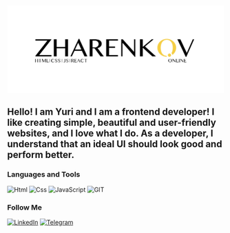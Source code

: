 [![Header](https://github.com/epic3333/epic3333/blob/main/assets/header.jpg)](http://zharenkov.online/)

## Hello! I am Yuri and I am a frontend developer! I like creating simple, beautiful and user-friendly websites, and I love what I do. As a developer, I understand that an ideal UI should look good and perform better.

### Languages and Tools
![Html](https://img.shields.io/badge/-html-090909?style=for-the-badge&logo=html&logoColor=47C5FB)
![Css](https://img.shields.io/badge/-css-090909?style=for-the-badge&logo=css&logoColor=FFFFFF)
![JavaScript](https://img.shields.io/badge/-JavaScript-090909?style=for-the-badge&logo=JavaScript&logoColor=FFFFFF)
![GIT](https://img.shields.io/badge/-GIT-090909?style=for-the-badge&logo=git&logoColor=FFFFFF)


### Follow Me

[![LinkedIn](https://img.shields.io/badge/-LinkedIn-090909?style=for-the-badge&logo=linkedin&logoColor=FFFFFF)](https://linkedin.com/in/zharenkov-club)
[![Telegram](https://img.shields.io/badge/-Telegram-090909?style=for-the-badge&logo=telegram&logoColor=FFFFFF)](https://t.me/epikc)


<!--
**epic3333/epic3333** is a ✨ _special_ ✨ repository because its `README.md` (this file) appears on your GitHub profile.

Here are some ideas to get you started:

- 🔭 I’m currently working on ...
- 🌱 I’m currently learning ...
- 👯 I’m looking to collaborate on ...
- 🤔 I’m looking for help with ...
- 💬 Ask me about ...
- 📫 How to reach me: ...
- 😄 Pronouns: ...
- ⚡ Fun fact: ...

profile image: 400 x 400
header image: 1500 x 500
-->
